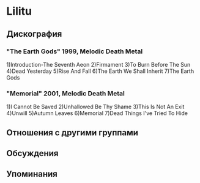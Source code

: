 # Lilitu



## Дискография

### "The Earth Gods" 1999, Melodic Death Metal

1)Introduction-The Seventh Aeon
2)Firmament
3)To Burn Before The Sun
4)Dead Yesterday
5)Rise And Fall
6)The Earth We Shall Inherit
7)The Earth Gods
 

### "Memorial" 2001, Melodic Death Metal

1)I Cannot Be Saved
2)Unhallowed Be Thy Shame
3)This Is Not An Exit
4)Unwill
5)Autumn Leaves
6)Memorial
7)Dead Things I've Tried To Hide


## Отношения с другими группами


## Обсуждения


## Упоминания

